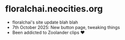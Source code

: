 # floralchai.neocities.org

- floralchai's site update blah blah
- 7th October 2025: New button page, tweaking things
- Been addicted to Zoolander clips ❤︎
